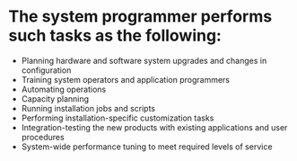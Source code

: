 # The system programmer performs such tasks as the following:
* Planning hardware and software system upgrades and changes in configuration
* Training system operators and application programmers
* Automating operations
* Capacity planning
* Running installation jobs and scripts
* Performing installation-specific customization tasks
* Integration-testing the new products with existing applications and user procedures
* System-wide performance tuning to meet required levels of service
